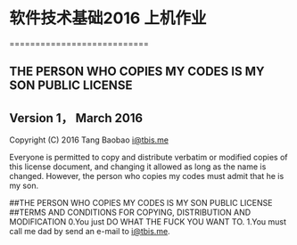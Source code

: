 # 软件技术基础2016 上机作业
===========================

## THE PERSON WHO COPIES MY CODES IS MY SON PUBLIC LICENSE
## Version 1， March 2016
Copyright (C) 2016 Tang Baobao <i@tbis.me>

Everyone is permitted to copy and distribute verbatim or modified copies of this license document, and changing it allowed as long as the name is changed.
However, the person who copies my codes must admit that he is my son.

##THE PERSON WHO COPIES MY CODES IS MY SON PUBLIC LICENSE
##TERMS AND CONDITIONS FOR COPYING, DISTRIBUTION AND MODIFICATION
0.You just DO WHAT THE FUCK YOU WANT TO.
1.You must call me dad by send an e-mail to i@tbis.me.

